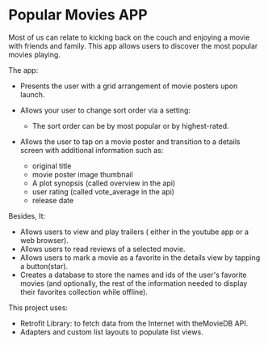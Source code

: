 # Popular Movies APP
Most of us can relate to kicking back on the couch and enjoying a movie with friends and family. 
This app allows users to discover the most popular movies playing. 

The app:

- Presents the user with a grid arrangement of movie posters upon launch.
- Allows your user to change sort order via a setting:
  - The sort order can be by most popular or by highest-rated.
  
- Allows the user to tap on a movie poster and transition to a details screen with additional information such as:
  - original title
  - movie poster image thumbnail
  - A plot synopsis (called overview in the api)
  - user rating (called vote_average in the api)
  - release date

Besides, It:
- Allows users to view and play trailers ( either in the youtube app or a web browser).
- Allows users to read reviews of a selected movie.
- Allows users to mark a movie as a favorite in the details view by tapping a button(star).
- Creates a database to store the names and ids of the user's favorite movies (and optionally, the rest of the information needed to display their favorites collection while offline).

This project uses:
- Retrofit Library: to fetch data from the Internet with theMovieDB API.
- Adapters and custom list layouts to populate list views.
